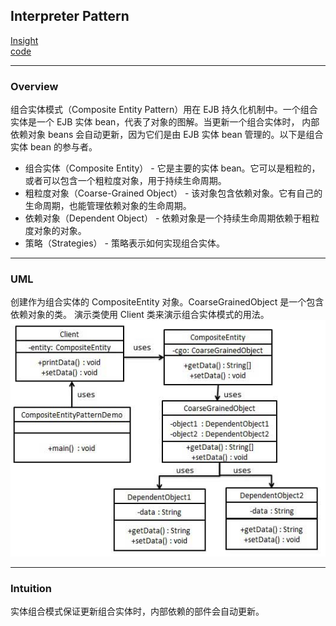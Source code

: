 ## Interpreter Pattern
[Insight](https://www.runoob.com/design-pattern/composite-entity-pattern.html)  
[code](https://github.com/wan-h/BrainpowerCode/blob/master/DesignPatterns/CompositeEntityPattern.py)

---
### Overview  
组合实体模式（Composite Entity Pattern）用在 EJB 持久化机制中。一个组合实体是一个 EJB 实体 bean，代表了对象的图解。当更新一个组合实体时，
内部依赖对象 beans 会自动更新，因为它们是由 EJB 实体 bean 管理的。以下是组合实体 bean 的参与者。  

* 组合实体（Composite Entity） - 它是主要的实体 bean。它可以是粗粒的，或者可以包含一个粗粒度对象，用于持续生命周期。  
* 粗粒度对象（Coarse-Grained Object） - 该对象包含依赖对象。它有自己的生命周期，也能管理依赖对象的生命周期。  
* 依赖对象（Dependent Object） - 依赖对象是一个持续生命周期依赖于粗粒度对象的对象。  
* 策略（Strategies） - 策略表示如何实现组合实体。

---
### UML  
创建作为组合实体的 CompositeEntity 对象。CoarseGrainedObject 是一个包含依赖对象的类。
演示类使用 Client 类来演示组合实体模式的用法。  
![](src/UML_0.png)  

---
### Intuition  
实体组合模式保证更新组合实体时，内部依赖的部件会自动更新。